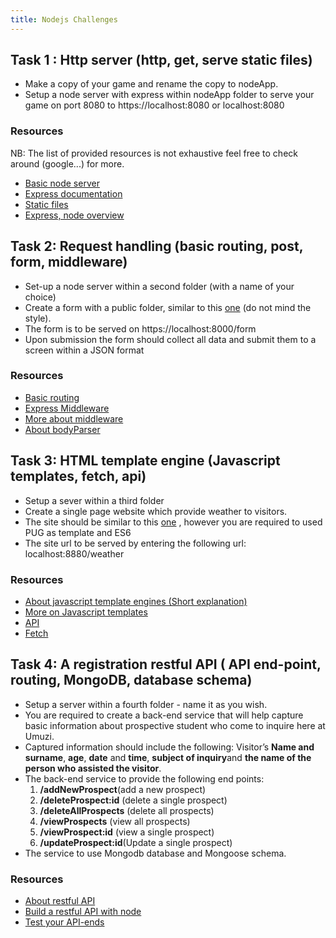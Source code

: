 ```yaml
---
title: Nodejs Challenges
---
```


## Task 1 : Http server (http, get, serve static files)

- Make a copy of your game and rename the copy to nodeApp.
- Setup a node server with express within nodeApp folder to serve your game on port 8080 to https://localhost:8080 or localhost:8080

### Resources

NB: The list of provided resources is not exhaustive feel free to check around (google...) for more.

- [Basic node server](https://nodejs.org/en/docs/guides/getting-started-guide/)
- [Express documentation](https://expressjs.com/)
- [Static files](https://expressjs.com/en/starter/static-files.html)
- [Express, node overview](https://www.tutorialspoint.com/nodejs/nodejs_express_framework.htm)

## Task 2: Request handling (basic routing, post, form, middleware)

- Set-up a node server within a second folder (with a name of your choice)
- Create a form with a public folder, similar to this [one](https://ibm.co/2DecgXY) (do not mind the style).
- The form is to be served on https://localhost:8000/form
- Upon submission the form should collect all data and submit them to a screen within a JSON format

### Resources

- [Basic routing](https://expressjs.com/en/starter/basic-routing.html)
- [Express Middleware](https://expressjs.com/en/guide/using-middleware.html)
- [More about middleware](http://bit.ly/2Ivqojf)
- [About bodyParser](http://bit.ly/2PaKoZD)

## Task 3: HTML template engine (Javascript templates, fetch, api)

- Setup a sever within a third folder
- Create a single page website which provide weather to visitors.
- The site should be similar to this [one](https://cdn-images-1.medium.com/max/1400/0*e-_dbhFTqw7WMHwg.png) , however you are required to used PUG as template and ES6
- The site url to be served by entering the following url: localhost:8880/weather

### Resources

- [About javascript template engines (Short explanation)](https://stackoverflow.com/questions/9547028/what-is-a-template-engine)
- [More on Javascript templates](https://www.sitepoint.com/overview-javascript-templating-engines/)
- [API](https://medium.freecodecamp.org/what-is-an-api-in-english-please-b880a3214a82)
- [Fetch](https://scotch.io/tutorials/how-to-use-the-javascript-fetch-api-to-get-data)

## Task 4: A registration restful API ( API end-point, routing, MongoDB, database schema)

- Setup a server within a fourth folder - name it as you wish.
- You are required to create a back-end service that will help capture basic information about prospective student who come to inquire here at Umuzi.
- Captured information should include the following: Visitor’s **Name and surname**, **age**, **date** and **time**, **subject of inquiry**and **the name of the person who assisted the visitor**.
- The back-end service to provide the following end points:
  1. **/addNewProspect**(add a new prospect)
  2. **/deleteProspect:id** (delete a single prospect)
  3. **/deleteAllProspects** (delete all prospects)
  4. **/viewProspects** (view all prospects)
  5. **/viewProspect:id** (view a single prospect)
  6. **/updateProspect:id**(Update a single prospect)
- The service to use Mongodb database and Mongoose schema.

### Resources

- [About restful API](https://searchmicroservices.techtarget.com/definition/RESTful-API)
- [Build a restful API with node](https://medium.com/@purposenigeria/build-a-restful-api-with-node-js-and-express-js-d7e59c7a3dfb)
- [Test your API-ends](https://www.getpostman.com/)
